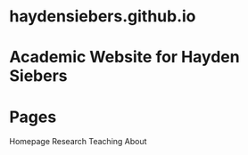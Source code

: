 # haydensiebers.github.io

# Academic Website for Hayden Siebers

# Pages
Homepage
Research
Teaching
About
